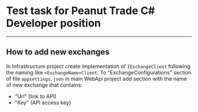# Test task for Peanut Trade C# Developer position
---

## How to add new exchanges

In Infrastructure project create implementation of ```IExchangeClient``` following the naming like ```<ExchangeName>Client```.
To "ExchangeConfigurations" section of file ```appsettings.json``` in main WebApi project add section with the name of new exchange that contains:
- "Url" (link to API)
- "Key" (API access key)
